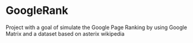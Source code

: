 # GoogleRank

Project with a goal of simulate the Google Page Ranking by using Google Matrix and a dataset based on asterix wikipedia